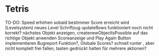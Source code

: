 # Tetris

TO-DO:
Speed erhöhen sobald bestimmer Score erreicht wird (Levelsystem) neues Level Schriftzug
updateRows funktioniert noch nicht korrekt?
nächstes Objekt anzeigen, createnewObjectIsPossible auf das richtige Objekt anwenden
Scoreanzeige und Play Again Button implementieren
Bugreport Funktion?, Globale Scores?
schnell runter , aber nicht komplett frei fallen, tasten gedrückt halten für mehrere aktionen?
